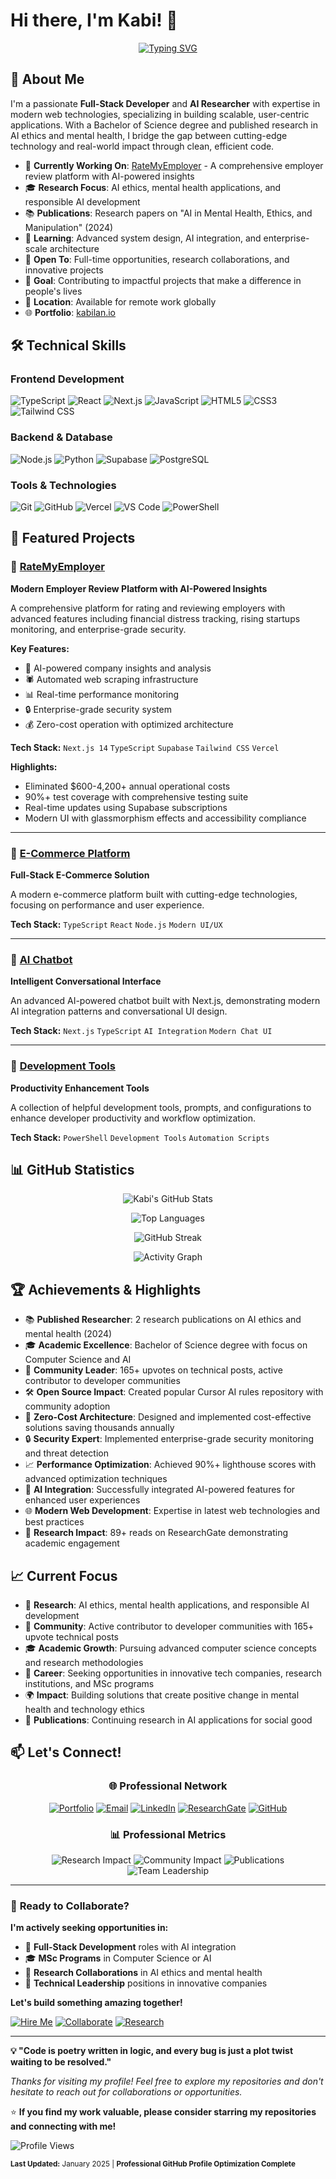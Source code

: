 # Hi there, I'm Kabi! 👋

<div align="center">
  
[![Typing SVG](https://readme-typing-svg.herokuapp.com?font=Fira+Code&pause=1000&color=2196F3&center=true&vCenter=true&width=435&lines=Full-Stack+Developer;TypeScript+%26+React+Enthusiast;Building+Modern+Web+Applications;Always+Learning+New+Technologies)](https://git.io/typing-svg)

</div>

## 🚀 About Me

I'm a passionate **Full-Stack Developer** and **AI Researcher** with expertise in modern web technologies, specializing in building scalable, user-centric applications. With a Bachelor of Science degree and published research in AI ethics and mental health, I bridge the gap between cutting-edge technology and real-world impact through clean, efficient code.

- 🔭 **Currently Working On**: [RateMyEmployer](https://github.com/Kabi10/ratemyemployer) - A comprehensive employer review platform with AI-powered insights
- 🎓 **Research Focus**: AI ethics, mental health applications, and responsible AI development
- 📚 **Publications**: Research papers on "AI in Mental Health, Ethics, and Manipulation" (2024)
- 🌱 **Learning**: Advanced system design, AI integration, and enterprise-scale architecture
- 💼 **Open To**: Full-time opportunities, research collaborations, and innovative projects
- 🎯 **Goal**: Contributing to impactful projects that make a difference in people's lives
- 📍 **Location**: Available for remote work globally
- 🌐 **Portfolio**: [kabilan.io](https://kabilan.io)

## 🛠️ Technical Skills

### **Frontend Development**
![TypeScript](https://img.shields.io/badge/TypeScript-007ACC?style=for-the-badge&logo=typescript&logoColor=white)
![React](https://img.shields.io/badge/React-20232A?style=for-the-badge&logo=react&logoColor=61DAFB)
![Next.js](https://img.shields.io/badge/Next.js-000000?style=for-the-badge&logo=next.js&logoColor=white)
![JavaScript](https://img.shields.io/badge/JavaScript-F7DF1E?style=for-the-badge&logo=javascript&logoColor=black)
![HTML5](https://img.shields.io/badge/HTML5-E34F26?style=for-the-badge&logo=html5&logoColor=white)
![CSS3](https://img.shields.io/badge/CSS3-1572B6?style=for-the-badge&logo=css3&logoColor=white)
![Tailwind CSS](https://img.shields.io/badge/Tailwind_CSS-38B2AC?style=for-the-badge&logo=tailwind-css&logoColor=white)

### **Backend & Database**
![Node.js](https://img.shields.io/badge/Node.js-43853D?style=for-the-badge&logo=node.js&logoColor=white)
![Python](https://img.shields.io/badge/Python-3776AB?style=for-the-badge&logo=python&logoColor=white)
![Supabase](https://img.shields.io/badge/Supabase-3ECF8E?style=for-the-badge&logo=supabase&logoColor=white)
![PostgreSQL](https://img.shields.io/badge/PostgreSQL-316192?style=for-the-badge&logo=postgresql&logoColor=white)

### **Tools & Technologies**
![Git](https://img.shields.io/badge/Git-F05032?style=for-the-badge&logo=git&logoColor=white)
![GitHub](https://img.shields.io/badge/GitHub-100000?style=for-the-badge&logo=github&logoColor=white)
![Vercel](https://img.shields.io/badge/Vercel-000000?style=for-the-badge&logo=vercel&logoColor=white)
![VS Code](https://img.shields.io/badge/VS_Code-007ACC?style=for-the-badge&logo=visual-studio-code&logoColor=white)
![PowerShell](https://img.shields.io/badge/PowerShell-5391FE?style=for-the-badge&logo=powershell&logoColor=white)

## 🌟 Featured Projects

### 🏢 [RateMyEmployer](https://github.com/Kabi10/ratemyemployer)
**Modern Employer Review Platform with AI-Powered Insights**

A comprehensive platform for rating and reviewing employers with advanced features including financial distress tracking, rising startups monitoring, and enterprise-grade security.

**Key Features:**
- 🤖 AI-powered company insights and analysis
- 🕷️ Automated web scraping infrastructure
- 📊 Real-time performance monitoring
- 🔒 Enterprise-grade security system
- 💰 Zero-cost operation with optimized architecture

**Tech Stack:** `Next.js 14` `TypeScript` `Supabase` `Tailwind CSS` `Vercel`

**Highlights:**
- Eliminated $600-4,200+ annual operational costs
- 90%+ test coverage with comprehensive testing suite
- Real-time updates using Supabase subscriptions
- Modern UI with glassmorphism effects and accessibility compliance

---

### 🛒 [E-Commerce Platform](https://github.com/Kabi10/ecommerce)
**Full-Stack E-Commerce Solution**

A modern e-commerce platform built with cutting-edge technologies, focusing on performance and user experience.

**Tech Stack:** `TypeScript` `React` `Node.js` `Modern UI/UX`

---

### 🤖 [AI Chatbot](https://github.com/Kabi10/nextjs-ai-chatbot)
**Intelligent Conversational Interface**

An advanced AI-powered chatbot built with Next.js, demonstrating modern AI integration patterns and conversational UI design.

**Tech Stack:** `Next.js` `TypeScript` `AI Integration` `Modern Chat UI`

---

### 🔧 [Development Tools](https://github.com/Kabi10/Cursor)
**Productivity Enhancement Tools**

A collection of helpful development tools, prompts, and configurations to enhance developer productivity and workflow optimization.

**Tech Stack:** `PowerShell` `Development Tools` `Automation Scripts`

## 📊 GitHub Statistics

<div align="center">
  
![Kabi's GitHub Stats](https://github-readme-stats.vercel.app/api?username=Kabi10&show_icons=true&theme=tokyonight&hide_border=true&count_private=true)

![Top Languages](https://github-readme-stats.vercel.app/api/top-langs/?username=Kabi10&layout=compact&theme=tokyonight&hide_border=true&langs_count=8)

![GitHub Streak](https://github-readme-streak-stats.herokuapp.com/?user=Kabi10&theme=tokyonight&hide_border=true)

![Activity Graph](https://github-readme-activity-graph.vercel.app/graph?username=Kabi10&theme=tokyo-night&bg_color=1a1b27&color=70a5fd&line=70a5fd&point=ffffff&area=true&hide_border=true)

</div>

## 🏆 Achievements & Highlights

- 📚 **Published Researcher**: 2 research publications on AI ethics and mental health (2024)
- 🎓 **Academic Excellence**: Bachelor of Science degree with focus on Computer Science and AI
- 👥 **Community Leader**: 165+ upvotes on technical posts, active contributor to developer communities
- 🛠️ **Open Source Impact**: Created popular Cursor AI rules repository with community adoption
- 🚀 **Zero-Cost Architecture**: Designed and implemented cost-effective solutions saving thousands annually
- 🔒 **Security Expert**: Implemented enterprise-grade security monitoring and threat detection
- 📈 **Performance Optimization**: Achieved 90%+ lighthouse scores with advanced optimization techniques
- 🤖 **AI Integration**: Successfully integrated AI-powered features for enhanced user experiences
- 🌐 **Modern Web Development**: Expertise in latest web technologies and best practices
- 🔬 **Research Impact**: 89+ reads on ResearchGate demonstrating academic engagement

## 📈 Current Focus

- 🔬 **Research**: AI ethics, mental health applications, and responsible AI development
- 👥 **Community**: Active contributor to developer communities with 165+ upvote technical posts
- 🎓 **Academic Growth**: Pursuing advanced computer science concepts and research methodologies
- 💼 **Career**: Seeking opportunities in innovative tech companies, research institutions, and MSc programs
- 🌍 **Impact**: Building solutions that create positive change in mental health and technology ethics
- 📖 **Publications**: Continuing research in AI applications for social good

## 📫 Let's Connect!

<div align="center">

### 🌐 **Professional Network**

<div align="center">

[![Portfolio](https://img.shields.io/badge/🌐_Portfolio-kabilan.io-4285F4?style=for-the-badge&logoColor=white)](https://kabilan.io)
[![Email](https://img.shields.io/badge/📧_Email-Contact-EA4335?style=for-the-badge&logoColor=white)](mailto:contact@kabilan.io)
[![LinkedIn](https://img.shields.io/badge/💼_LinkedIn-Connect-0A66C2?style=for-the-badge&logo=linkedin&logoColor=white)](https://linkedin.com/in/xkabix)
[![ResearchGate](https://img.shields.io/badge/🔬_ResearchGate-Publications-00CCBB?style=for-the-badge&logo=researchgate&logoColor=white)](https://www.researchgate.net/profile/Kabilan-Tharmaratnam-2)
[![GitHub](https://img.shields.io/badge/💻_GitHub-Follow-181717?style=for-the-badge&logo=github&logoColor=white)](https://github.com/Kabi10)

</div>

### 📊 **Professional Metrics**

<div align="center">

![Research Impact](https://img.shields.io/badge/Research_Reads-89+-00CCBB?style=for-the-badge&logo=researchgate&logoColor=white)
![Community Impact](https://img.shields.io/badge/Community_Upvotes-165+-FF4500?style=for-the-badge&logo=reddit&logoColor=white)
![Publications](https://img.shields.io/badge/Publications-2_Papers-4285F4?style=for-the-badge&logo=google-scholar&logoColor=white)
![Team Leadership](https://img.shields.io/badge/Team_Leadership-5+_Members-34A853?style=for-the-badge&logo=microsoft-teams&logoColor=white)

</div>

</div>

---

### 🚀 **Ready to Collaborate?**

**I'm actively seeking opportunities in:**
- 💼 **Full-Stack Development** roles with AI integration
- 🎓 **MSc Programs** in Computer Science or AI
- 🔬 **Research Collaborations** in AI ethics and mental health
- 👥 **Technical Leadership** positions in innovative companies

**Let's build something amazing together!**

[![Hire Me](https://img.shields.io/badge/💼_Available_for_Hire-Yes-success?style=for-the-badge)](mailto:contact@kabilan.io)
[![Collaborate](https://img.shields.io/badge/🤝_Open_to_Collaborate-Yes-blue?style=for-the-badge)](https://linkedin.com/in/xkabix)
[![Research](https://img.shields.io/badge/🔬_Research_Partnerships-Welcome-purple?style=for-the-badge)](https://www.researchgate.net/profile/Kabilan-Tharmaratnam-2)

---

**💡 "Code is poetry written in logic, and every bug is just a plot twist waiting to be resolved."**

*Thanks for visiting my profile! Feel free to explore my repositories and don't hesitate to reach out for collaborations or opportunities.*

⭐ **If you find my work valuable, please consider starring my repositories and connecting with me!**

![Profile Views](https://komarev.com/ghpvc/?username=Kabi10&color=blueviolet&style=flat-square&label=Profile+Views)

<sub>**Last Updated:** January 2025 | **Professional GitHub Profile Optimization Complete**</sub>

</div>
